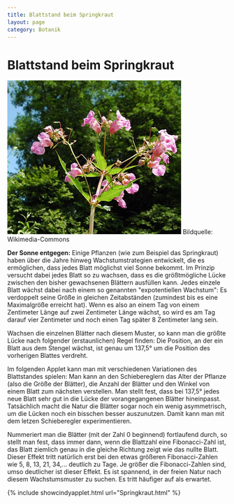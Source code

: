```yaml
---
title: Blattstand beim Springkraut
layout: page
category: Botanik
---
```

# Blattstand beim Springkraut

![](images/BotanikD1/Springkraut.png)
Bildquelle: Wikimedia-Commons

<strong>Der Sonne entgegen:</strong> Einige Pflanzen (wie zum Beispiel das Springkraut) haben über die Jahre hinweg
Wachstumstrategien entwickelt, die es ermöglichen, dass jedes Blatt möglichst viel Sonne bekommt. Im Prinzip versucht dabei jedes Blatt so zu wachsen, dass
es die größtmögliche Lücke zwischen den bisher gewachsenen Blättern ausfüllen kann.
Jedes einzele Blatt wächst dabei nach einem so genannten "expotentiellen Wachstum": Es verdoppelt seine Größe
in gleichen Zeitabständen (zumindest bis es eine Maximalgröße erreicht hat). Wenn es also an einem Tag von einem Zentimeter Länge auf
zwei Zentimeter Länge wächst, so wird es am Tag darauf vier Zentimeter und noch einen Tag später 8 Zentimeter lang sein.
<p></p>
Wachsen die einzelnen Blätter nach diesem Muster, so kann man die größte Lücke nach folgender (erstaunlichen) Regel finden:
Die Position, an der ein Blatt aus dem Stengel wächst, ist genau um 137,5° um die Position des vorherigen Blattes verdreht.
<p></p>
Im folgenden Applet kann man mit verschiedenen Variationen des Blattstandes spielen:
Man kann an den Schiebereglern das Alter der Pflanze (also die Größe der Blätter), die Anzahl der Blätter und den
Winkel von einem Blatt zum nächsten verstellen. Man stellt fest, dass bei 137,5° jedes neue Blatt sehr gut in die Lücke der vorangegangenen Blätter
hineinpasst. Tatsächlich macht die Natur die Blätter sogar noch ein wenig asymmetrisch, um die Lücken noch ein bisschen besser auszunutzen.
Damit kann man mit dem letzen Schieberegler experimentieren.
<p></p>
Nummeriert man die Blätter (mit der Zahl 0 beginnend) fortlaufend durch, so stellt man fest, dass
immer dann, wenn die Blattzahl eine Fibonacci-Zahl ist, das Blatt ziemlich genau in die gleiche Richtung zeigt wie das nullte Blatt.
Dieser Effekt tritt natürlich erst bei den etwas größeren Fibonacci-Zahlen wie 5, 8, 13, 21, 34,... deutlich zu Tage.
Je größer die Fibonacci-Zahlen sind, umso deutlicher ist dieser Effekt. Es ist spannend, in der freien Natur nach diesem Wachstumsmuster zu suchen.
Es tritt häufiger auf als erwartet.
<p></p>
{% include showcindyapplet.html url="Springkraut.html" %}


